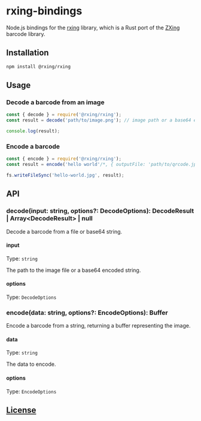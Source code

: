 # rxing-bindings

Node.js bindings for the [rxing](https://github.com/hschimke/rxing) library, which is a Rust port of the [ZXing](https://github.com/zxing/zxing) barcode library.

## Installation

```bash
npm install @rxing/rxing
```

## Usage

### Decode a barcode from an image

```js
const { decode } = require('@rxing/rxing');
const result = decode('path/to/image.png'); // image path or a base64 encoded string

console.log(result);
```

### Encode a barcode

```js
const { encode } = require('@rxing/rxing');
const result = encode('hello world'/*, { outputFile: 'path/to/qrcode.jpg' } */);

fs.writeFileSync('hello-world.jpg', result);
```

## API

### decode(input: string, options?: DecodeOptions): DecodeResult |  Array\<DecodeResult\> | null

Decode a barcode from a file or base64 string.

#### input

Type: `string`

The path to the image file or a base64 encoded string.

#### options

Type: `DecodeOptions`

### encode(data: string, options?: EncodeOptions): Buffer

Encode a barcode from a string, returning a buffer representing the image.

#### data

Type: `string`

The data to encode.

#### options

Type: `EncodeOptions`

## [License](LICENSE)
